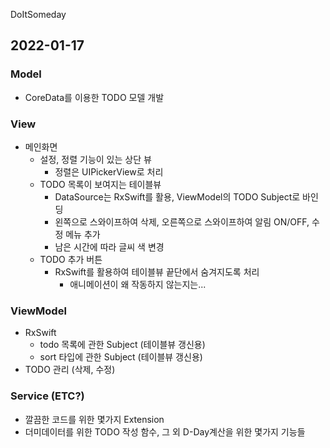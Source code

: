 DoItSomeday

## 2022-01-17

### Model
* CoreData를 이용한 TODO 모델 개발

### View
* 메인화면
  * 설정, 정렬 기능이 있는 상단 뷰
    * 정렬은 UIPickerView로 처리
  * TODO 목록이 보여지는 테이블뷰 
      * DataSource는 RxSwift를 활용, ViewModel의 TODO Subject로 바인딩
      * 왼쪽으로 스와이프하여 삭제, 오른쪽으로 스와이프하여 알림 ON/OFF, 수정 메뉴 추가
      * 남은 시간에 따라 글씨 색 변경
  * TODO 추가 버튼
    * RxSwift를 활용하여 테이블뷰 끝단에서 숨겨지도록 처리
      * 애니메이션이 왜 작동하지 않는지는...
      
### ViewModel
* RxSwift
  * todo 목록에 관한 Subject (테이블뷰 갱신용)
  * sort 타입에 관한 Subject (테이블뷰 갱신용)
* TODO 관리 (삭제, 수정)

### Service (ETC?)
* 깔끔한 코드를 위한 몇가지 Extension
* 더미데이터를 위한 TODO 작성 함수, 그 외 D-Day계산을 위한 몇가지 기능들
